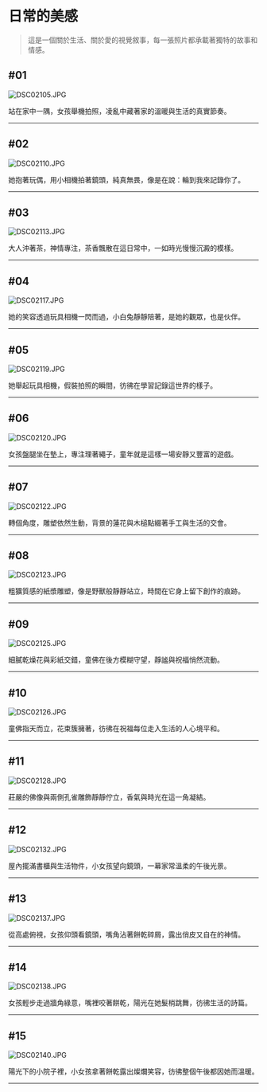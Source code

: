 # 日常的美感

> 這是一個關於生活、關於愛的視覺敘事，每一張照片都承載著獨特的故事和情感。

## #01

![DSC02105.JPG](./DSC02105.JPG)

<div class="photo-description">站在家中一隅，女孩舉機拍照，凌亂中藏著家的溫暖與生活的真實節奏。</div>

---

## #02

![DSC02110.JPG](./DSC02110.JPG)

<div class="photo-description">她抱著玩偶，用小相機拍著鏡頭，純真無畏，像是在說：輪到我來記錄你了。</div>

---

## #03

![DSC02113.JPG](./DSC02113.JPG)

<div class="photo-description">大人沖著茶，神情專注，茶香飄散在這日常中，一如時光慢慢沉澱的模樣。</div>

---

## #04

![DSC02117.JPG](./DSC02117.JPG)

<div class="photo-description">她的笑容透過玩具相機一閃而過，小白兔靜靜陪著，是她的觀眾，也是伙伴。</div>

---

## #05

![DSC02119.JPG](./DSC02119.JPG)

<div class="photo-description">她舉起玩具相機，假裝拍照的瞬間，彷彿在學習記錄這世界的樣子。</div>

---

## #06

![DSC02120.JPG](./DSC02120.JPG)

<div class="photo-description">女孩盤腿坐在墊上，專注理著繩子，童年就是這樣一場安靜又豐富的遊戲。</div>

---

## #07

![DSC02122.JPG](./DSC02122.JPG)

<div class="photo-description">轉個角度，雕塑依然生動，背景的蓮花與木槌點綴著手工與生活的交會。</div>

---

## #08

![DSC02123.JPG](./DSC02123.JPG)

<div class="photo-description">粗獷質感的紙漿雕塑，像是野獸般靜靜站立，時間在它身上留下創作的痕跡。</div>

---

## #09

![DSC02125.JPG](./DSC02125.JPG)

<div class="photo-description">細膩乾燥花與彩紙交錯，童佛在後方模糊守望，靜謐與祝福悄然流動。</div>

---

## #10

![DSC02126.JPG](./DSC02126.JPG)

<div class="photo-description">童佛指天而立，花束簇擁著，彷彿在祝福每位走入生活的人心境平和。</div>

---

## #11

![DSC02128.JPG](./DSC02128.JPG)

<div class="photo-description">莊嚴的佛像與兩側孔雀雕飾靜靜佇立，香氣與時光在這一角凝結。</div>

---

## #12

![DSC02132.JPG](./DSC02132.JPG)

<div class="photo-description">屋內擺滿書櫃與生活物件，小女孩望向鏡頭，一幕家常溫柔的午後光景。</div>

---

## #13

![DSC02137.JPG](./DSC02137.JPG)

<div class="photo-description">從高處俯視，女孩仰頭看鏡頭，嘴角沾著餅乾碎屑，露出俏皮又自在的神情。</div>

---

## #14

![DSC02138.JPG](./DSC02138.JPG)

<div class="photo-description">女孩輕步走過牆角綠意，嘴裡咬著餅乾，陽光在她髮梢跳舞，彷彿生活的詩篇。</div>

---

## #15

![DSC02140.JPG](./DSC02140.JPG)

<div class="photo-description">陽光下的小院子裡，小女孩拿著餅乾露出燦爛笑容，彷彿整個午後都因她而溫暖。</div>

---


